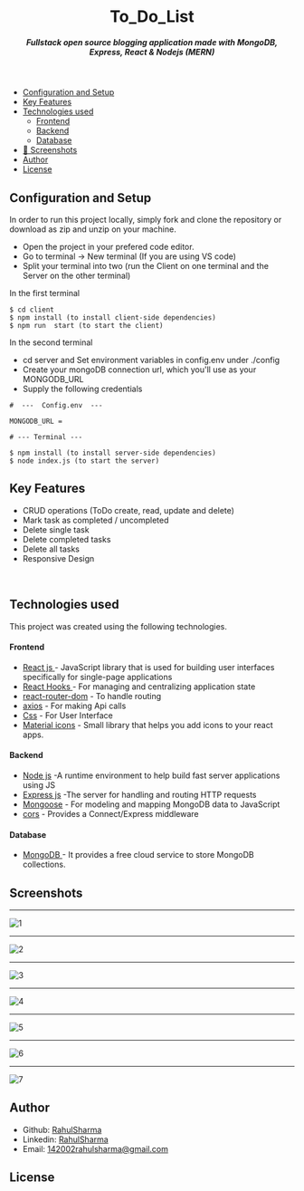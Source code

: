 <H1 align ="center" > To_Do_List </h1>
<h5  align ="center"> 
Fullstack open source blogging application made with MongoDB, Express, React & Nodejs (MERN) </h5>
<br/>

  * [Configuration and Setup](#configuration-and-setup)
  * [Key Features](#key-features)
  * [Technologies used](#technologies-used)
      - [Frontend](#frontend)
      - [Backend](#backend)
      - [Database](#database)
  * [📸 Screenshots](#screenshots)
  * [Author](#author)
  * [License](#license)


## Configuration and Setup

In order to run this project locally, simply fork and clone the repository or download as zip and unzip on your machine.

- Open the project in your prefered code editor.
- Go to terminal -> New terminal (If you are using VS code)
- Split your terminal into two (run the Client on one terminal and the Server on the other terminal)

In the first terminal

```
$ cd client
$ npm install (to install client-side dependencies)
$ npm run  start (to start the client)
```

In the second terminal

- cd server and Set environment variables in config.env under ./config
- Create your mongoDB connection url, which you'll use as your MONGODB_URL
- Supply the following credentials

```
#  ---  Config.env  ---

MONGODB_URL =

```


```
# --- Terminal ---

$ npm install (to install server-side dependencies)
$ node index.js (to start the server)
```

##  Key Features

- CRUD operations (ToDo create, read, update and delete)
- Mark task as completed / uncompleted
- Delete single task
- Delete completed tasks
- Delete all tasks
- Responsive Design

<br/>

##  Technologies used

This project was created using the following technologies.

####  Frontend 

- [React js ](https://www.npmjs.com/package/react) - JavaScript library that is used for building user interfaces specifically for single-page applications
- [React Hooks  ](https://reactjs.org/docs/hooks-intro.html) - For managing and centralizing application state
- [react-router-dom](https://www.npmjs.com/package/react-router-dom) - To handle routing
- [axios](https://www.npmjs.com/package/axios) - For making Api calls
- [Css](https://developer.mozilla.org/en-US/docs/Web/CSS) - For User Interface
- [Material icons](https://mui.com/material-ui/getting-started/) -
 Small library that helps you add icons  to your react apps.

####  Backend 

- [Node js](https://nodejs.org/en/) -A runtime environment to help build fast server applications using JS
- [Express js](https://www.npmjs.com/package/express) -The server for handling and routing HTTP requests
- [Mongoose](https://mongoosejs.com/) - For modeling and mapping MongoDB data to JavaScript
- [cors](https://www.npmjs.com/package/cors) - Provides a Connect/Express middleware


####  Database 

 - [MongoDB ](https://www.mongodb.com/) - It provides a free cloud service to store MongoDB collections.
 
 ##  Screenshots
 --- -
![1](https://github.com/RahulSharma-1799/CodeClause_TodoList/assets/110728597/cc17ee94-3048-41b7-96ba-3961d5d6f6af)
--- -
![2](https://github.com/RahulSharma-1799/CodeClause_TodoList/assets/110728597/72039763-4e7f-4ab1-9744-c7a341813800)
--- -
![3](https://github.com/RahulSharma-1799/CodeClause_TodoList/assets/110728597/bd7f918c-899d-4993-928b-48f9754c64b6)
--- -
![4](https://github.com/RahulSharma-1799/CodeClause_TodoList/assets/110728597/9381acd4-e130-4a46-bc99-220a50569be7)
--- -
![5](https://github.com/RahulSharma-1799/CodeClause_TodoList/assets/110728597/ae4e6e00-9b12-424a-86bf-ed1512f83f44)
--- -
![6](https://github.com/RahulSharma-1799/CodeClause_TodoList/assets/110728597/725b8b95-e36c-44bb-9efc-356769586e9c)
--- -
![7](https://github.com/RahulSharma-1799/CodeClause_TodoList/assets/110728597/b3bacb34-9231-4146-8ad1-26aaefef3d59)

## Author
- Github: [RahulSharma](https://github.com/RahulSharma-1799)
- Linkedin: [RahulSharma](https://www.linkedin.com/in/rahul011/)
- Email: [142002rahulsharma@gmail.com](mailto:142002rahulsharma@gmail.com)

## License
